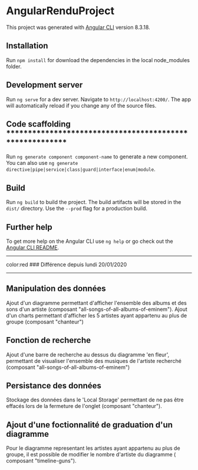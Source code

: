 # AngularRenduProject

This project was generated with [Angular CLI](https://github.com/angular/angular-cli) version 8.3.18.

## Installation

Run `npm install` for download the dependencies in the local node_modules folder.

## Development server

Run `ng serve` for a dev server. Navigate to `http://localhost:4200/`. The app will automatically reload if you change any of the source files.

## Code scaffolding	********************************************************

Run `ng generate component component-name` to generate a new component. You can also use `ng generate directive|pipe|service|class|guard|interface|enum|module`.	

## Build	

Run `ng build` to build the project. The build artifacts will be stored in the `dist/` directory. Use the `--prod` flag for a production build.	

## Further help	

To get more help on the Angular CLI use `ng help` or go check out the [Angular CLI README](https://github.com/angular/angular-cli/blob/master/README.md).	

*************************************************************************

color:red ### Différence depuis lundi 20/01/2020	

*********************************************************************

## Manipulation des données 	

Ajout d'un diagramme permettant d'afficher l'ensemble des albums et des sons d'un artiste	(composant "all-songs-of-all-albums-of-eminem").
Ajout d'un charts permettant d'afficher les 5 artistes ayant appartenu au plus de groupe (composant "chanteur")

## Fonction de recherche 	

Ajout d'une barre de recherche au dessus du diagramme 'en fleur', permettant de visualiser l'ensemble des musiques de l'artiste recherché	 (composant "all-songs-of-all-albums-of-eminem")

## Persistance des données 	

Stockage des données dans le 'Local Storage' permettant de ne pas être effacés lors de la fermeture de l'onglet (composant "chanteur"). 	

## Ajout d'une foctionnalité de graduation d'un diagramme	

Pour le diagramme representant les artistes ayant appartenu au plus de groupe, il est possible de modifier le nombre d'artiste du diagramme ( composant "timeline-guns").
